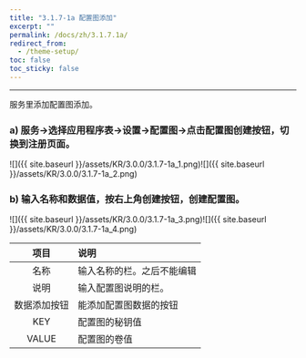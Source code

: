 ```yaml
---
title: "3.1.7-1a 配置图添加"
excerpt: ""
permalink: /docs/zh/3.1.7.1a/
redirect_from:
  - /theme-setup/
toc: false
toc_sticky: false
---
```


---
服务里添加配置图添加。

### a\) 服务→选择应用程序表→设置→配置图→点击配置图创建按钮，切换到注册页面。
![]({{ site.baseurl }}/assets/KR/3.0.0/3.1.7-1a_1.png)![]({{ site.baseurl }}/assets/KR/3.0.0/3.1.7-1a_2.png)

### b\) 输入名称和数据值，按右上角创建按钮，创建配置图。
![]({{ site.baseurl }}/assets/KR/3.0.0/3.1.7-1a_3.png)![]({{ site.baseurl }}/assets/KR/3.0.0/3.1.7-1a_4.png)

| **项目** | **说明** |
| :---: | :--- |
| 名称 | 输入名称的栏。之后不能编辑 |
| 说明 | 输入配置图说明的栏。 |
| 数据添加按钮 | 能添加配置图数据的按钮 |
| KEY | 配置图的秘钥值 |
| VALUE | 配置图的卷值 |
